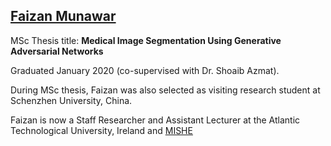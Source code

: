 ## [Faizan Munawar](https://www.linkedin.com/in/faizan-munawar-03b215138/)

MSc Thesis title:
**Medical Image Segmentation Using Generative Adversarial Networks**

Graduated January 2020 (co-supervised with Dr. Shoaib Azmat). 

During MSc thesis, Faizan was also selected as visiting research student at Schenzhen University, China.

Faizan is now a Staff Researcher and Assistant Lecturer at the Atlantic Technological University, Ireland and [MISHE](https://www.mishe.ie/team/dr-faizan-munawar/)